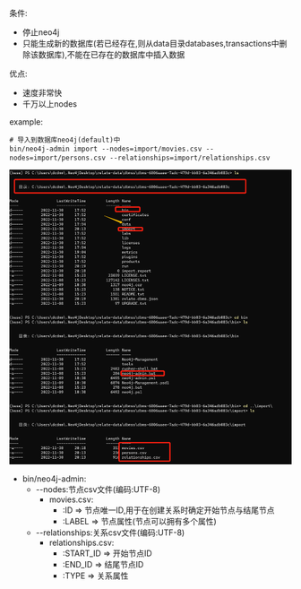 条件:

* 停止neo4j
* 只能生成新的数据库(若已经存在,则从data目录databases,transactions中删除该数据库),不能在已存在的数据库中插入数据

优点:

* 速度非常快
* 千万以上nodes

example:

```shell
# 导入到数据库neo4j(default)中
bin/neo4j-admin import --nodes=import/movies.csv --nodes=import/persons.csv --relationships=import/relationships.csv
```
![img.png](img.png)

* bin/neo4j-admin:
  * --nodes:节点csv文件(编码:UTF-8)
    * movies.csv:
      * :ID => 节点唯一ID,用于在创建关系时确定开始节点与结尾节点
      * :LABEL => 节点属性(节点可以拥有多个属性)
  * --relationships:关系csv文件(编码:UTF-8)
    * relationships.csv: 
      * :START_ID => 开始节点ID
      * :END_ID => 结尾节点ID
      * :TYPE => 关系属性